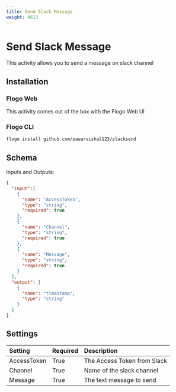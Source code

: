 ```yaml
---
title: Send Slack Message
weight: 4613
---
```


# Send Slack Message
This activity allows you to send a message on slack channel

## Installation
### Flogo Web
This activity comes out of the box with the Flogo Web UI
### Flogo CLI
```bash
flogo install github.com/pawarvishal123/slacksend
```

## Schema
Inputs and Outputs:

```json
{
  "input":[
    {
      "name": "AccessToken",
      "type": "string",
      "required": true
    },
    {
      "name": "Channel",
      "type": "string",
      "required": true
    },
    {
      "name": "Message",
      "type": "string",
      "required": true
    }
  ],
  "output": [
    {
      "name": "timestamp",
      "type": "string"
    }
  ]
}
```

## Settings
| Setting     | Required | Description |
|:------------|:---------|:------------|
| AccessToken  | True     | The Access Token from Slack |
| Channel       | True     | Name of the slack channel |
| Message     | True     | The text message to send |

